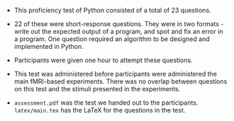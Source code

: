 - This proficiency test of Python consisted of a total of 23 questions.

- 22 of these were short-response questions. They were in two formats - write out the expected output of a program, and spot and fix an error in a program. One question required an algorithm to be designed and implemented in Python.

- Participants were given one hour to attempt these questions.

- This test was administered before participants were administered the main fMRI-based experiments. There was no overlap between questions on this test and the stimuli presented in the experiments.

- `assessment.pdf` was the test we handed out to the participants. `latex/main.tex` has the LaTeX for the questions in the test.
